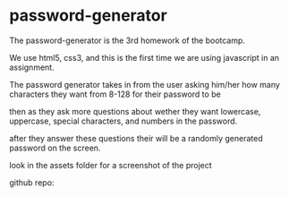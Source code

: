 # password-generator

The password-generator is the 3rd homework of the bootcamp. 

We use html5, css3, and this is the first time we are using javascript in an assignment.

The password generator takes in from the user asking him/her how many characters they want from 8-128 for their password to be

then as they ask more questions about wether they want lowercase, uppercase, special characters, and numbers in the password. 

after they answer these questions their will be a randomly generated password on the screen.

 look in the assets folder for a screenshot of the project
 
 github repo: 




